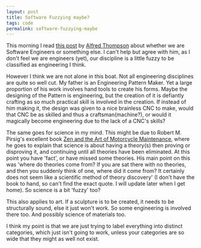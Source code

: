 ```yaml
---
layout: post
title: Software Fuzzying maybe?
tags: code
permalink: software-fuzzying-maybe
---
```


This morning I read [this post][1] by [Alfred Thompson][2] about whether we are Software Engineers or something else.  I can't help but agree with him, as I don't feel we are engineers (yet), our discipline is a little fuzzy to be classified as engineering I think.

However I think we are not alone in this boat.  Not all engineering disciplines are quite so well cut.  My father is an Engineering Pattern Maker.  Yet a large proportion of his work involves hand tools to create his forms.  Maybe the designing of the Pattern is engineering, but the creation of it is defiantly crafting as so much practical skill is involved in the creation.  If instead of him making it, the design was given to a nice brainless CNC to make, would that CNC be as skilled and thus a craftsman(machine?), or would it magically become engineering due to the lack of a CNC's skills?

The same goes for science in my mind.  This might be due to Robert M. Pirsig's excellent book [Zen and the Art of Motorcycle Maintenance][3], where he goes to explain that science is about having a theory(s) then proving or disproving it, and continuing until all theories have been eliminated.  At this point you have 'fact', or have missed some theories.  His main point on this was 'where do theories come from? If you are sat there with no theories, and then you suddenly think of one, where did it come from?  It certainly does not seem like a scientific method of theory discovery' (I don't have the book to hand, so can't find the exact quote.  I will update later when I get home).  So science is a bit 'fuzzy' too?

This also applies to art.  If a sculpture is to be created, it needs to be structurally sound, else it just won't work.  So some engineering is involved there too.  And possibly science of materials too.

I think my point is that we are just trying to label everything into distinct categories, which just isn't going to work, unless your categories are so wide that they might as well not exist.

[1]: http://blogs.msdn.com/alfredth/archive/2009/10/06/what-sort-of-thing-is-programming-really.aspx
[2]: http://blogs.msdn.com/user/Profile.aspx?UserID=8718
[3]: http://www.amazon.co.uk/Zen-Art-Motorcycle-Maintenance-Anniversary/dp/0099322617/